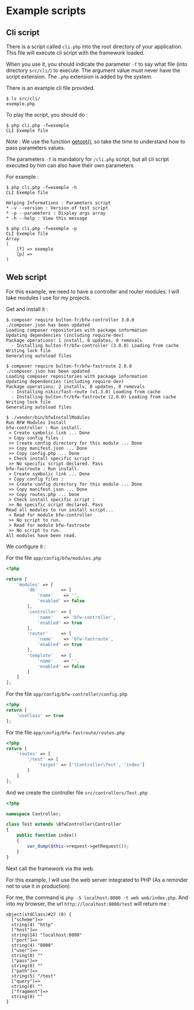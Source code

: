 # Example scripts

## Cli script

There is a script called `cli.php` into the root directory of your application.
This file will execute cli script with the framework loaded.

When you use it, you should indicate the parameter `-f` to say what file (into directory `src/cli/`) to execute.
The argument value must never have the script extension. The `.php` extension is added by the system.

There is an example cli file provided.
```
$ ls src/cli/
exemple.php
```

To play the script, you should do :
```
$ php cli.php -f=exemple
CLI Exemple file
```

Note : We use the function [getopt()](http://php.net/manual/en/function.getopt.php), so take the time to understand how to pass parameters values.

The parameters `-f` is mandatory for `/cli.php` script, but all cli script executed by him can also have their own parameters.

For example :
```
$ php cli.php -f=exemple -h
CLI Exemple file

Helping Informations : Parameters script
* -v --version : Version of test script
* -p --parameters : Display args array
* -h --help : View this message

$ php cli.php -f=exemple -p
CLI Exemple file
Array
(
    [f] => exemple
    [p] => 
)
```

## Web script

For this example, we need to have a controller and router modules.
I will take modules I use for my projects.

Get and install it :
```
$ composer require bulton-fr/bfw-controller 3.0.0
./composer.json has been updated
Loading composer repositories with package information
Updating dependencies (including require-dev)
Package operations: 1 install, 0 updates, 0 removals
  - Installing bulton-fr/bfw-controller (3.0.0) Loading from cache
Writing lock file
Generating autoload files

$ composer require bulton-fr/bfw-fastroute 2.0.0
./composer.json has been updated
Loading composer repositories with package information
Updating dependencies (including require-dev)
Package operations: 2 installs, 0 updates, 0 removals
  - Installing nikic/fast-route (v1.3.0) Loading from cache
  - Installing bulton-fr/bfw-fastroute (2.0.0) Loading from cache
Writing lock file
Generating autoload files

$ ./vendor/bin/bfwInstallModules 
Run BFW Modules Install
bfw-controller : Run install.
 > Create symbolic link ... Done
 > Copy config files : 
 >> Create config directory for this module ... Done
 >> Copy manifest.json ... Done
 >> Copy config.php ... Done
 > Check install specific script :
 >> No specific script declared. Pass
bfw-fastroute : Run install.
 > Create symbolic link ... Done
 > Copy config files : 
 >> Create config directory for this module ... Done
 >> Copy manifest.json ... Done
 >> Copy routes.php ... Done
 > Check install specific script :
 >> No specific script declared. Pass
Read all modules to run install script...
 > Read for module bfw-controller
 >> No script to run.
 > Read for module bfw-fastroute
 >> No script to run.
All modules have been read.
```

We configure it :

For the file `app/config/bfw/modules.php`
```php
<?php

return [
    'modules' => [
        'db'         => [
            'name'    => '',
            'enabled' => false
        ],
        'controller' => [
            'name'    => 'bfw-controller',
            'enabled' => true
        ],
        'router'     => [
            'name'    => 'bfw-fastroute',
            'enabled' => true
        ],
        'template'   => [
            'name'    => '',
            'enabled' => false
        ]
    ]
];
```

For the file `app/config/bfw-controller/config.php`
```php
<?php
return [
    'useClass' => true
];
```

For the file `app/config/bfw-fastroute/routes.php`
```php
<?php
return [
    'routes' => [
        '/test' => [
            'target' => ['\Controller\Test', 'index']
        ]
    ]
];
```

And we create the controller file  `src/controllers/Test.php`
```php
<?php

namespace Controller;

class Test extends \BfwController\Controller
{
    public function index()
    {
        var_dump($this->request->getRequest());
    }
}
```

Next call the framework via the web.

For this example, I will use the web server integrated to PHP (As a reminder not to use it in production).

For me, the command is `php -S localhost:8000 -t web web/index.php`.
And into my browser, the url `http://localhost:8000/test` will return me :
```
object(stdClass)#27 (8) {
  ["scheme"]=>
  string(4) "http"
  ["host"]=>
  string(14) "localhost:8000"
  ["port"]=>
  string(4) "8000"
  ["user"]=>
  string(0) ""
  ["pass"]=>
  string(0) ""
  ["path"]=>
  string(5) "/test"
  ["query"]=>
  string(0) ""
  ["fragment"]=>
  string(0) ""
}
```
